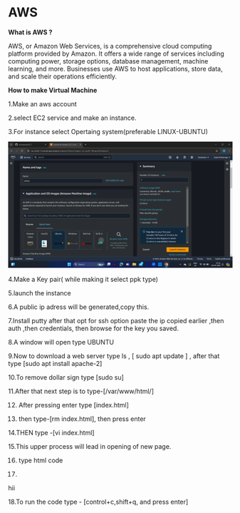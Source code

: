 # AWS 

**What is AWS ?**

AWS, or Amazon Web Services, is a comprehensive cloud computing platform provided by Amazon. It offers a wide range of services including computing power, storage options, database management, machine learning, and more. Businesses use AWS to host applications, store data, and scale their operations efficiently.

**How to make Virtual Machine**

1.Make an aws account

2.select EC2 service and make an instance.

3.For instance select Opertaing system(preferable LINUX-UBUNTU)

![image alt](https://github.com/Suhanjuneja/EC2/blob/5326213ba7c86f7e16fb72120c1801ccf498308a/Screenshot%20(123).png)

4.Make a Key pair( while making it select ppk type)

5.launch the instance

6.A public ip adress will be generated,copy this.

7.Install putty after that opt for ssh option paste the ip copied earlier ,then auth ,then credentials, then browse for the key you saved.

8.A window will open type UBUNTU

9.Now to download a web server type ls , [ sudo apt update ] , after that type [sudo apt install apache-2]

10.To remove dollar sign type [sudo su] 

11.After that next step is to type-[/var/www/html/]

12. After pressing enter type [index.html]

13. then type-[rm index.html], then press enter
    
14.THEN type -[vi index.html]

15.This upper process will lead in opening of new page.

16. type html code

17.  <html>
  hii
  </html>

18.To run the code type - [control+c,shift+q, and press enter]
